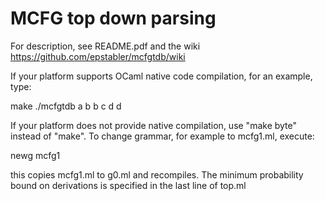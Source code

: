 MCFG top down parsing
=====================

For description, see README.pdf and the wiki https://github.com/epstabler/mcfgtdb/wiki

If your platform supports OCaml native code compilation, for an example, type:

   make
   ./mcfgtdb
   a b b c d d

If your platform does not provide native compilation, use "make byte" instead of "make".
To change grammar, for example to mcfg1.ml, execute:

   newg mcfg1

this copies mcfg1.ml to g0.ml and recompiles. 
The minimum probability bound on derivations is specified in the last line of top.ml


